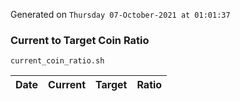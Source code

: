 Generated on `Thursday 07-October-2021 at 01:01:37`

### Current to Target Coin Ratio
`current_coin_ratio.sh`

Date|Current|Target|Ratio
---|---|---|---
